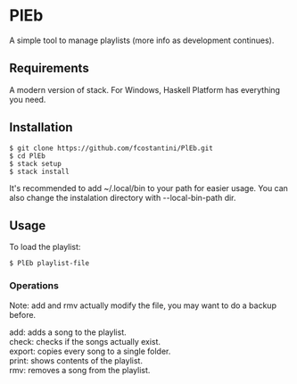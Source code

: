 # PlEb  
A simple tool to manage playlists (more info as development continues).  

## Requirements  

A modern version of stack. For Windows, Haskell Platform has everything you need.

## Installation  

    $ git clone https://github.com/fcostantini/PlEb.git  
    $ cd PlEb  
    $ stack setup  
    $ stack install  

It's recommended to add ~/.local/bin to your path for easier usage. You can also change the instalation directory with --local-bin-path dir.  

## Usage  

To load the playlist:  

    $ PlEb playlist-file  

### Operations  

Note: add and rmv actually modify the file, you may want to do a backup before.  

add: adds a song to the playlist.  
check: checks if the songs actually exist.  
export: copies every song to a single folder.  
print: shows contents of the playlist.  
rmv: removes a song from the playlist.  
